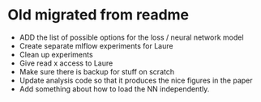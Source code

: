 # Old migrated from readme
* ADD the list of possible options for the loss / neural network model
* Create separate mlflow experiments for Laure
* Clean up experiments
* Give read x access to Laure
* Make sure there is backup for stuff on scratch
* Update analysis code so that it produces the nice figures in the paper
* Add something about how to load the NN independently.
